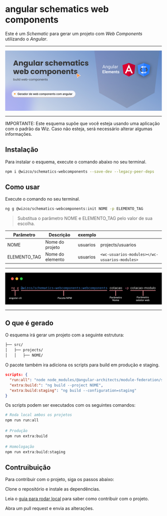 # angular schematics web components
Este é um *Schematic* para gerar um projeto com *Web Components* utilizando o *Angular*.

___

![](https://github.com/wizsolucoes/web-components-schematic/blob/master/docs/Thumbnail.jpg)
___ 

IMPORTANTE: Este esquema supõe que você esteja usando uma aplicação com o padrão da Wiz. Caso não esteja, será necessário alterar algumas informações.

## Instalação
Para instalar o esquema, execute o comando abaixo no seu terminal.

```bash
npm i @wizco/schematics-webcomponents --save-dev --legacy-peer-deps
```

## Como usar
Execute o comando no seu terminal. 

```bash
ng g @wizco/schematics-webcomponents:init NOME -p ELEMENTO_TAG
```
> Substitua o parâmetro NOME e ELEMENTO_TAG pelo valor de sua escolha.

| Parâmetro | Descrição | exemplo | | 
| --- | --- | --- | --- |
| NOME | Nome do projeto | usuarios | projects/usuarios |
| ELEMENTO_TAG | Nome do elemento | usuarios | `<wc-usuarios-modules></wc-usuarios-modules>` | 

___

![](https://github.com/wizsolucoes/web-components-schematic/blob/master/docs/termina-comands.jpg?raw=true)
___ 

## O que é gerado
O esquema irá gerar um projeto com a seguinte estrutura:

```bash
├── src/
│   ├── projects/
│   │   ├── NOME/
```

O pacote também ira adiciona os  scripts para build em produção e staging.

````json
scripts: {
  "run:all": "node node_modules/@angular-architects/module-federation/src/server/mf-dev-server.js",
  "extra:build:": "ng build --project NOME",
  "extra:build:staging": "ng build --configuration=staging"
}
````


Os scripts podem ser executados com os seguintes comandos:
  
```bash 
# Roda local ambos os projetos
npm run run:all

# Produção
npm run extra:build

# Homologação
npm run extra:build:staging
```


## Contruibuição
Para contribuir com o projeto, siga os passos abaixo:

Clone o repositório e instale as dependências.

Leia o [guia para rodar local](./README_LOCAL.md) para saber como contribuir com o projeto.

Abra um pull request e envia as alterações.
